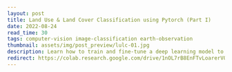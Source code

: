 ```yaml
---
layout: post
title: Land Use & Land Cover Classification using Pytorch (Part I)
date: 2022-08-24 
read_time: 30
tags: computer-vision image-classification earth-observation
thumbnail: assets/img/post_preview/lulc-01.jpg
description: Learn how to train and fine-tune a deep learning model to classify satellite images into 10 land use and land cover (LULC) categories.
redirect: https://colab.research.google.com/drive/1nOL7rB8EnFTvLoarerVOtECYBwJKth-t?usp=sharing
---
```

